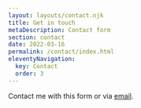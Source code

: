 ```yaml
---
layout: layouts/contact.njk
title: Get in touch
metaDescription: Contact form
section: contact
date: 2022-03-16
permalink: /contact/index.html
eleventyNavigation:
  key: Contact
  order: 3
---
```

Contact me with this form or via <a href="mailto:hello@johanedlund.se">email</a>.